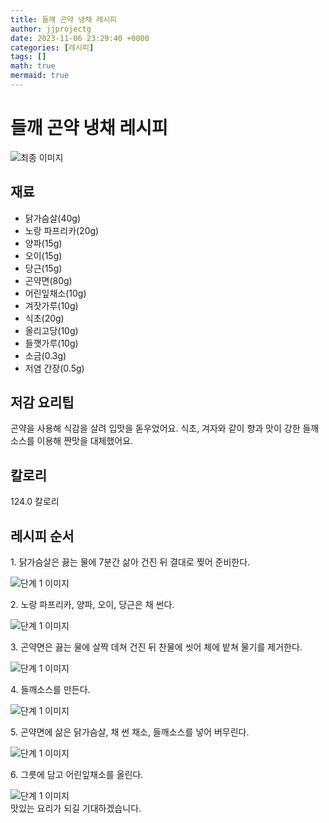 ```yaml
---
title: 들깨 곤약 냉채 레시피
author: jjprojectg
date: 2023-11-06 23:29:40 +0000
categories: [레시피]
tags: []
math: true
mermaid: true
---
```

<meta name="og:type" content="website" />
<meta charset="UTF-8">
<div class="header">
<h1>들깨 곤약 냉채 레시피</h1>
</div>

<div class="container my-4">
<div class="row">
<div class="col-12 col-md-6">
<div class="recipe-image">
<img src="http://www.foodsafetykorea.go.kr/uploadimg/20210310/20210310035228_1615359148382.jpg" class="step-image" alt="최종 이미지">
</div>
</div>
<div class="col-12 col-md-6">
<div class="ingredients">
<h2>재료</h2>
<ul class='card'>
<li> 닭가슴살(40g) </li>
<li>  노랑 파프리카(20g) </li>
<li>  양파(15g) </li>
<li>  오이(15g) </li>
<li>  당근(15g) </li>
<li>  곤약면(80g) </li>
<li>  어린잎채소(10g) </li>
<li>  겨잣가루(10g) </li>
<li>  식초(20g) </li>
<li>  올리고당(10g) </li>
<li>  들깻가루(10g) </li>
<li>  소금(0.3g) </li>
<li>  저염 간장(0.5g) </li>

</ul>
</div>
</div>
<div class="col-12 col-md-6">
<div class="ingredients">
<h2>저감 요리팁</h2>
<div class='card'> 
<p >
곤약을 사용해 식감을 살려 입맛을 돋우었어요.
식초, 겨자와 같이 향과 맛이 강한 들깨소스를 이용해 짠맛을 대체했어요.
</p>
</div>
</div>
<div class="ingredients">
<h2>칼로리</h2>
<div class='card'> 
<p>
124.0 칼로리
</p>
</div>
</div>
</div>
</div>

<h2 class="my-4">레시피 순서</h2>
<div class="card recipe-card">
<div class="card-body recipe-stesp">
<p class="card-text step-description">1. 닭가슴살은 끓는 물에 7분간 삶아 건진 뒤 결대로 찢어 준비한다.</p>
<img src="http://www.foodsafetykorea.go.kr/uploadimg/20210310/20210310035258_1615359178390.jpg" alt="단계 1 이미지" class="step-image">
</div>
</div>

<div class="card recipe-card">
<div class="card-body recipe-stesp">
<p class="card-text step-description">2. 노랑 파프리카, 양파, 오이, 당근은 채 썬다.</p>
<img src="http://www.foodsafetykorea.go.kr/uploadimg/20210310/20210310035319_1615359199740.jpg" alt="단계 1 이미지" class="step-image">
</div>
</div>

<div class="card recipe-card">
<div class="card-body recipe-stesp">
<p class="card-text step-description">3. 곤약면은 끓는 물에 살짝 데쳐 건진 뒤 찬물에 씻어 체에 밭쳐 물기를 제거한다.</p>
<img src="http://www.foodsafetykorea.go.kr/uploadimg/20210310/20210310035348_1615359228369.jpg" alt="단계 1 이미지" class="step-image">
</div>
</div>

<div class="card recipe-card">
<div class="card-body recipe-stesp">
<p class="card-text step-description">4. 들깨소스를 만든다.</p>
<img src="http://www.foodsafetykorea.go.kr/uploadimg/20210310/20210310035400_1615359240987.jpg" alt="단계 1 이미지" class="step-image">
</div>
</div>

<div class="card recipe-card">
<div class="card-body recipe-stesp">
<p class="card-text step-description">5. 곤약면에 삶은 닭가슴살, 채 썬 채소, 들깨소스를 넣어 버무린다.</p>
<img src="http://www.foodsafetykorea.go.kr/uploadimg/20210310/20210310035414_1615359254016.jpg" alt="단계 1 이미지" class="step-image">
</div>
</div>

<div class="card recipe-card">
<div class="card-body recipe-stesp">
<p class="card-text step-description">6. 그릇에 담고 어린잎채소를 올린다.</p>
<img src="http://www.foodsafetykorea.go.kr/uploadimg/20210310/20210310035427_1615359267600.jpg" alt="단계 1 이미지" class="step-image">
</div>
</div>


</div>
맛있는 요리가 되길 기대하겠습니다.

